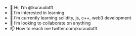- 👋 Hi, I’m @kuraudotft
- 👀 I’m interested in learning
- 🌱 I’m currently learning solidity, js, c++, web3 development
- 💞️ I’m looking to collaborate on anything
- 📫 How to reach me twitter.com/kuraudotft

<!---
kuraudotft/kuraudotft is a ✨ special ✨ repository because its `README.md` (this file) appears on your GitHub profile.
You can click the Preview link to take a look at your changes.
--->
